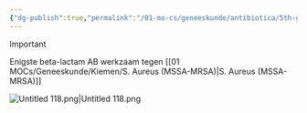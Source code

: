 ```yaml
---
{"dg-publish":true,"permalink":"/01-mo-cs/geneeskunde/antibiotica/5th-gen-cefalosporines/","noteIcon":"","created":"2024-11-24T10:57:23.906+01:00","updated":"2024-12-29T13:58:43.248+01:00"}
---
```


> [!important]  
> Enigste beta-lactam AB werkzaam tegen [[01 MOCs/Geneeskunde/Kiemen/S. Aureus (MSSA-MRSA)\|S. Aureus (MSSA-MRSA)]]  

![Untitled 118.png|Untitled 118.png](/img/user/06%20Toolkit/Files/Untitled%20118.png)